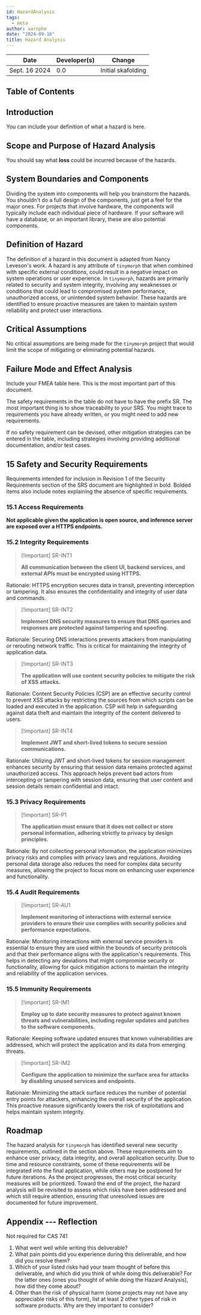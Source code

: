 ```yaml
---
id: HazardAnalysis
tags:
  - meta
author: aarnphm
date: "2024-09-16"
title: Hazard Analysis
---
```


| Date          | Developer(s) | Change             |
| ------------- | ------------ | ------------------ |
| Sept. 16 2024 | 0.0          | Initial skafolding |

## Table of Contents

## Introduction

You can include your definition of what a hazard is here.

## Scope and Purpose of Hazard Analysis

You should say what **loss** could be incurred because of the hazards.

## System Boundaries and Components

Dividing the system into components will help you brainstorm the hazards. You shouldn't do a full design of the components, just get a feel for the major ones. For projects that involve hardware, the components will typically include each individual piece of hardware. If your software will have a database, or an important library, these are also potential components.

## Definition of Hazard

The definition of a hazard in this document is adapted from Nancy Leveson's work. A hazard is any attribute of `tinymorph` that when combined with specific external conditions, could result in a negative impact on system operations or user experience. In `tinymorph`, hazards are primarily related to security and system integrity, involving any weaknesses or conditions that could lead to compromised system performance, unauthorized access, or unintended system behavior. These hazards are identified to ensure proactive measures are taken to maintain system reliability and protect user interactions.

## Critical Assumptions

<!--These assumptions that are made about the software or system. You should minimize the number of assumptions that remove potential hazards. For instance, you could assume a part will never fail, but it is generally better to include this potential failure mode.-->

No critical assumptions are being made for the `tinymorph` project that would limit the scope of mitigating or eliminating potential hazards.

## Failure Mode and Effect Analysis

Include your FMEA table here. This is the most important part of this document.

The safety requirements in the table do not have to have the prefix SR. The most important thing is to show traceability to your SRS. You might trace to requirements you have already written, or you might need to add new requirements.

If no safety requirement can be devised, other mitigation strategies can be entered in the table, including strategies involving providing additional documentation, and/or test cases.

## 15 Safety and Security Requirements

<!--Newly discovered requirements. These should also be added to the SRS. (A rationale design process how and why to fake it.)-->

Requirements intended for inclusion in Revision 1 of the Security Requirements section of the SRS document are highlighted in bold. Bolded items also include notes explaining the absence of specific requirements.

### 15.1 Access Requirements

**Not applicable given the application is open source, and inference server are exposed over a HTTPS endpoints.**

### 15.2 Integrity Requirements

> [!important] SR-INT1
>
> **All communication between the client UI, backend services, and external APIs must be encrypted using HTTPS.**

Rationale: HTTPS encryption secures data in transit, preventing interception or tampering. It also ensures the confidentiality and integrity of user data and commands.

> [!important] SR-INT2
>
> **Implement DNS security measures to ensure that DNS queries and responses are protected against tampering and spoofing.**

Rationale: Securing DNS interactions prevents attackers from manipulating or rerouting network traffic. This is critical for maintaining the integrity of application data.

> [!important] SR-INT3
>
> **The application will use content security policies to mitigate the risk of XSS attacks.**

Rationale: Content Security Policies (CSP) are an effective security control to prevent XSS attacks by restricting the sources from which scripts can be loaded and executed in the application. CSP will help in safeguarding against data theft and maintain the integrity of the content delivered to users.

> [!important] SR-INT4
>
> **Implement JWT and short-lived tokens to secure session communications.**

Rationale: Utilizing JWT and short-lived tokens for session management enhances security by ensuring that session data remains protected against unauthorized access. This approach helps prevent bad actors from intercepting or tampering with session data, ensuring that user content and session details remain confidential and intact.

### 15.3 Privacy Requirements

> [!important] SR-P1
>
> **The application must ensure that it does not collect or store personal information, adhering strictly to privacy by design principles.**

Rationale: By not collecting personal information, the application minimizes privacy risks and complies with privacy laws and regulations. Avoiding personal data storage also reduces the need for complex data security measures, allowing the project to focus more on enhancing user experience and functionality.

### 15.4 Audit Requirements

> [!important] SR-AU1
>
> **Implement monitoring of interactions with external service providers to ensure their use complies with security policies and performance expectations.**

Rationale: Monitoring interactions with external service providers is essential to ensure they are used within the bounds of security protocols and that their performance aligns with the application's requirements. This helps in detecting any deviations that might compromise security or functionality, allowing for quick mitigation actions to maintain the integrity and reliability of the application services.

### 15.5 Immunity Requirements

> [!important] SR-IM1
>
> **Employ up to date security measures to protect against known threats and vulnerabilities, including regular updates and patches to the software components.**

Rationale: Keeping software updated ensures that known vulnerabilities are addressed, which will protect the application and its data from emerging threats.

> [!important] SR-IM2
>
> **Configure the application to minimize the surface area for attacks by disabling unused services and endpoints.**

Rationale: Minimizing the attack surface reduces the number of potential entry points for attackers, enhancing the overall security of the application. This proactive measure significantly lowers the risk of exploitations and helps maintain system integrity.

## Roadmap

<!-- Which safety requirements will be implemented as part of the capstone timeline? Which requirements will be implemented in the future? -->

The hazard analysis for `tinymorph` has identified several new security requirements, outlined in the section above. These requirements aim to enhance user privacy, data integrity, and overall application security. Due to time and resource constraints, some of these requirements will be integrated into the final application, while others may be postponed for future iterations. As the project progresses, the most critical security measures will be prioritized. Toward the end of the project, the hazard analysis will be revisited to assess which risks have been addressed and which still require attention, ensuring that unresolved issues are documented for future improvement.

## Appendix --- Reflection

Not required for CAS 741

1. What went well while writing this deliverable?
2. What pain points did you experience during this deliverable, and how did you resolve them?
3. Which of your listed risks had your team thought of before this deliverable, and which did you think of while doing this deliverable? For the latter ones (ones you thought of while doing the Hazard Analysis), how did they come about?
4. Other than the risk of physical harm (some projects may not have any appreciable risks of this form), list at least 2 other types of risk in software products. Why are they important to consider?
